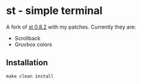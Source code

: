 # st - simple terminal

A fork of [st 0.8.2](https://st.suckless.org) with my patches. Currently they are:

* Scrollback
* Gruvbox colors

## Installation

```
make clean install
```
